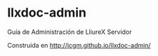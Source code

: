 llxdoc-admin
============

Guía de Administración de LliureX Servidor

Construida en http://jcgm.github.io/llxdoc-admin/
